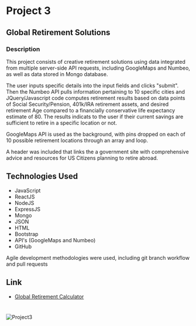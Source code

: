 # Project 3

## Global Retirement Solutions

### Description

This project consists of creative retirement solutions using data integrated from multiple server-side API requests, including GoogleMaps and Numbeo, as well as data stored in Mongo database.

The user inputs specific details into the input fields and clicks "submit". Then the Numbeo API pulls information pertaining to 10 specific cities and JQuery/Javascript code computes retirement results based on data points of Social Security/Pension, 401k/IRA retirement assets, and desired retirement Age compared to a financially conservative life expectancy estimate of 80. The results indicats to the user if their current savings are sufficient to retire in a specific location or not.

GoogleMaps API is used as the background, with pins dropped on each of 10 possible retirement locations through an array and loop.

A header was included that links the a government site with comprehensive advice and resources for US Citizens planning to retire abroad.


## Technologies Used
* JavaScript
* ReactJS
* NodeJS
* ExpressJS
* Mongo
* JSON
* HTML
* Bootstrap
* API's (GoogleMaps and Numbeo)
* GitHub

Agile development methodologies were used, including git branch workflow and pull requests

## Link

- [Global Retirement Calculator](TBD)


#

![Project3](https://user-images.githubusercontent.com/47063288/62180526-5c461b80-b31e-11e9-9f42-31b779414e4c.png)

